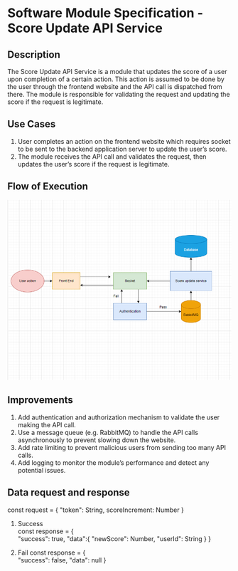 # Software Module Specification - Score Update API Service

## Description

The Score Update API Service is a module that updates the score of a user upon completion of a certain action. This action is assumed to be done by the user through the frontend website and the API call is dispatched from there. The module is responsible for validating the request and updating the score if the request is legitimate.

## Use Cases

1. User completes an action on the frontend website which requires socket to be sent to the backend application server to update the user’s score.
2. The module receives the API call and validates the request, then updates the user’s score if the request is legitimate.

## Flow of Execution

![alt text](image.png)

## Improvements

1. Add authentication and authorization mechanism to validate the user making the API call.
2. Use a message queue (e.g. RabbitMQ) to handle the API calls asynchronously to prevent slowing down the website.
3. Add rate limiting to prevent malicious users from sending too many API calls.
4. Add logging to monitor the module’s performance and detect any potential issues.

## Data request and response

const request = {
"token": String,
scoreIncrement: Number
}

1. Success  
    const response = {  
    "success": true,
   "data":{
   "newScore": Number,
   "userId": String
   }
   }

2. Fail
   const response = {  
    "success": false,
   "data": null
   }
